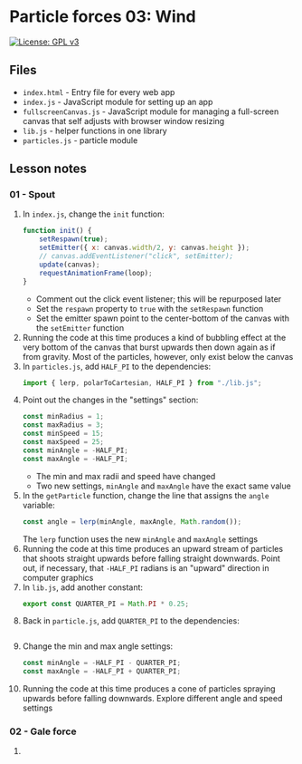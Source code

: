 # Particle forces 03: Wind

[![License: GPL v3](https://img.shields.io/badge/License-GPLv3-blue.svg)](https://www.gnu.org/licenses/gpl-3.0)

## Files

* <code>index.html</code> - Entry file for every web app
* <code>index.js</code> - JavaScript module for setting up an app
* <code>fullscreenCanvas.js</code> - JavaScript module for managing a full-screen canvas that self adjusts with browser window resizing
* <code>lib.js</code> - helper functions in one library
* <code>particles.js</code> - particle module

## Lesson notes

### 01 - Spout

1. In <code>index.js</code>, change the <code>init</code> function:
    ```js
    function init() {
        setRespawn(true);
        setEmitter({ x: canvas.width/2, y: canvas.height });
        // canvas.addEventListener("click", setEmitter);
        update(canvas);
        requestAnimationFrame(loop);
    }
    ```
    * Comment out the click event listener; this will be repurposed later
    * Set the <code>respawn</code> property to <code>true</code> with the <code>setRespawn</code> function
    * Set the emitter spawn point to the center-bottom of the canvas with the <code>setEmitter</code> function
2. Running the code at this time produces a kind of bubbling effect at the very bottom of the canvas that burst upwards then down again as if from gravity. Most of the particles, however, only exist below the canvas
3. In <code>particles.js</code>, add <code>HALF_PI</code> to the dependencies:
    ```js
    import { lerp, polarToCartesian, HALF_PI } from "./lib.js";
    ```
4. Point out the changes in the "settings" section:
    ```js
    const minRadius = 1;
    const maxRadius = 3;
    const minSpeed = 15;
    const maxSpeed = 25;
    const minAngle = -HALF_PI;
    const maxAngle = -HALF_PI;
    ```
    * The min and max radii and speed have changed
    * Two new settings, <code>minAngle</code> and <code>maxAngle</code> have the exact same value
5. In the <code>getParticle</code> function, change the line that assigns the <code>angle</code> variable:
    ```js
    const angle = lerp(minAngle, maxAngle, Math.random());
    ```
    The <code>lerp</code> function uses the new <code>minAngle</code> and <code>maxAngle</code> settings
6. Running the code at this time produces an upward stream of particles that shoots straight upwards before falling straight downwards. Point out, if necessary, that <code>-HALF_PI</code> radians is an "upward" direction in computer graphics
7. In <code>lib.js</code>, add another constant:
    ```js
    export const QUARTER_PI = Math.PI * 0.25;
    ```
8. Back in <code>particle.js</code>, add <code>QUARTER_PI</code> to the dependencies:
    ```js

    ```
9. Change the min and max angle settings:
    ```js
    const minAngle = -HALF_PI - QUARTER_PI;
    const maxAngle = -HALF_PI + QUARTER_PI;
    ```
10. Running the code at this time produces a cone of particles spraying upwards before falling downwards. Explore different angle and speed settings

### 02 - Gale force

1. 